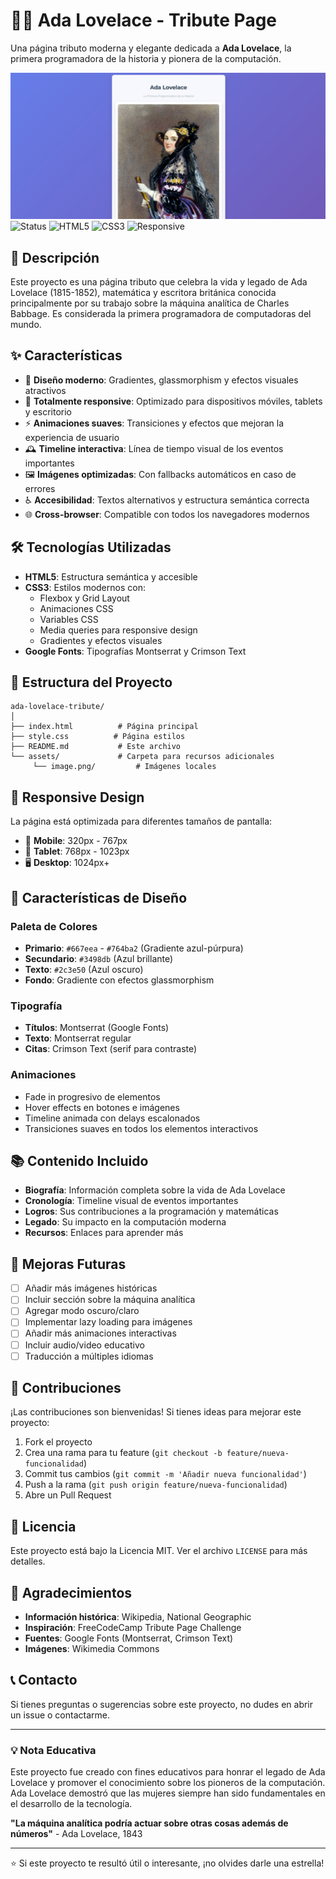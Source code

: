 # 👩‍💻 Ada Lovelace - Tribute Page

Una página tributo moderna y elegante dedicada a **Ada Lovelace**, la primera programadora de la historia y pionera de la computación.

![Ada Lovelace Tribute](/Tribute_Page/asset/image.png)
![Status](https://img.shields.io/badge/Status-Active-brightgreen?style=for-the-badge)
![HTML5](https://img.shields.io/badge/HTML5-E34F26?style=flat&logo=html5&logoColor=white)
![CSS3](https://img.shields.io/badge/CSS3-1572B6?style=flat&logo=css3&logoColor=white)
![Responsive](https://img.shields.io/badge/Responsive-Yes-green.svg)

## 📖 Descripción

Este proyecto es una página tributo que celebra la vida y legado de Ada Lovelace (1815-1852), matemática y escritora británica conocida principalmente por su trabajo sobre la máquina analítica de Charles Babbage. Es considerada la primera programadora de computadoras del mundo.

## ✨ Características

- 🎨 **Diseño moderno**: Gradientes, glassmorphism y efectos visuales atractivos
- 📱 **Totalmente responsive**: Optimizado para dispositivos móviles, tablets y escritorio
- ⚡ **Animaciones suaves**: Transiciones y efectos que mejoran la experiencia de usuario
- 🕰️ **Timeline interactiva**: Línea de tiempo visual de los eventos importantes
- 🖼️ **Imágenes optimizadas**: Con fallbacks automáticos en caso de errores
- ♿ **Accesibilidad**: Textos alternativos y estructura semántica correcta
- 🌐 **Cross-browser**: Compatible con todos los navegadores modernos

## 🛠️ Tecnologías Utilizadas

- **HTML5**: Estructura semántica y accesible
- **CSS3**: Estilos modernos con:
  - Flexbox y Grid Layout
  - Animaciones CSS
  - Variables CSS
  - Media queries para responsive design
  - Gradientes y efectos visuales
- **Google Fonts**: Tipografías Montserrat y Crimson Text

## 📁 Estructura del Proyecto

```
ada-lovelace-tribute/
│
├── index.html          # Página principal
├── style.css          # Página estilos
├── README.md           # Este archivo
└── assets/             # Carpeta para recursos adicionales
     └── image.png/         # Imágenes locales

```

## 📱 Responsive Design

La página está optimizada para diferentes tamaños de pantalla:

- 📱 **Mobile**: 320px - 767px
- 📱 **Tablet**: 768px - 1023px  
- 🖥️ **Desktop**: 1024px+

## 🎨 Características de Diseño

### Paleta de Colores
- **Primario**: `#667eea` - `#764ba2` (Gradiente azul-púrpura)
- **Secundario**: `#3498db` (Azul brillante)
- **Texto**: `#2c3e50` (Azul oscuro)
- **Fondo**: Gradiente con efectos glassmorphism

### Tipografía
- **Títulos**: Montserrat (Google Fonts)
- **Texto**: Montserrat regular
- **Citas**: Crimson Text (serif para contraste)

### Animaciones
- Fade in progresivo de elementos
- Hover effects en botones e imágenes  
- Timeline animada con delays escalonados
- Transiciones suaves en todos los elementos interactivos

## 📚 Contenido Incluido

- **Biografía**: Información completa sobre la vida de Ada Lovelace
- **Cronología**: Timeline visual de eventos importantes
- **Logros**: Sus contribuciones a la programación y matemáticas
- **Legado**: Su impacto en la computación moderna
- **Recursos**: Enlaces para aprender más

## 🌟 Mejoras Futuras

- [ ] Añadir más imágenes históricas
- [ ] Incluir sección sobre la máquina analítica
- [ ] Agregar modo oscuro/claro
- [ ] Implementar lazy loading para imágenes
- [ ] Añadir más animaciones interactivas
- [ ] Incluir audio/video educativo
- [ ] Traducción a múltiples idiomas

## 🤝 Contribuciones

¡Las contribuciones son bienvenidas! Si tienes ideas para mejorar este proyecto:

1. Fork el proyecto
2. Crea una rama para tu feature (`git checkout -b feature/nueva-funcionalidad`)
3. Commit tus cambios (`git commit -m 'Añadir nueva funcionalidad'`)
4. Push a la rama (`git push origin feature/nueva-funcionalidad`)
5. Abre un Pull Request

## 📝 Licencia

Este proyecto está bajo la Licencia MIT. Ver el archivo `LICENSE` para más detalles.

## 🙏 Agradecimientos

- **Información histórica**: Wikipedia, National Geographic
- **Inspiración**: FreeCodeCamp Tribute Page Challenge
- **Fuentes**: Google Fonts (Montserrat, Crimson Text)
- **Imágenes**: Wikimedia Commons

## 📞 Contacto

Si tienes preguntas o sugerencias sobre este proyecto, no dudes en abrir un issue o contactarme.

---

### 💡 Nota Educativa

Este proyecto fue creado con fines educativos para honrar el legado de Ada Lovelace y promover el conocimiento sobre los pioneros de la computación. Ada Lovelace demostró que las mujeres siempre han sido fundamentales en el desarrollo de la tecnología.

**"La máquina analítica podría actuar sobre otras cosas además de números"** - Ada Lovelace, 1843

---

⭐ Si este proyecto te resultó útil o interesante, ¡no olvides darle una estrella!